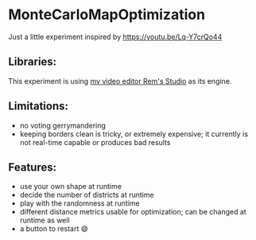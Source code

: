 # MonteCarloMapOptimization
Just a little experiment inspired by https://youtu.be/Lq-Y7crQo44

## Libraries:
This experiment is using [my video editor Rem's Studio](https://github.com/AntonioNoack/RemsStudio/) as its engine.

## Limitations:
- no voting gerrymandering
- keeping borders clean is tricky, or extremely expensive; it currently is not real-time capable or produces bad results

## Features:
- use your own shape at runtime
- decide the number of districts at runtime
- play with the randomness at runtime
- different distance metrics usable for optimization; can be changed at runtime as well
- a button to restart 😄
